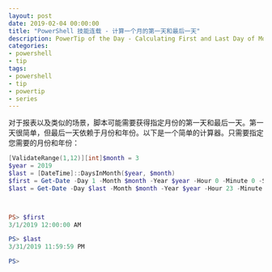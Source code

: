 ```yaml
---
layout: post
date: 2019-02-04 00:00:00
title: "PowerShell 技能连载 - 计算一个月的第一天和最后一天"
description: PowerTip of the Day - Calculating First and Last Day of Month
categories:
- powershell
- tip
tags:
- powershell
- tip
- powertip
- series
---
```

对于报表以及类似的场景，脚本可能需要获得指定月份的第一天和最后一天。第一天很简单，但最后一天依赖于月份和年份。以下是一个简单的计算器。只需要指定您需要的月份和年份：

```powershell
[ValidateRange(1,12)][int]$month = 3
$year = 2019
$last = [DateTime]::DaysInMonth($year, $month)
$first = Get-Date -Day 1 -Month $month -Year $year -Hour 0 -Minute 0 -Second 0
$last = Get-Date -Day $last -Month $month -Year $year -Hour 23 -Minute 59 -Second 59



PS> $first
3/1/2019 12:00:00 AM

PS> $last
3/31/2019 11:59:59 PM

PS>
```

<!--本文国际来源：[Calculating First and Last Day of Month](https://community.idera.com/database-tools/powershell/powertips/b/tips/posts/calculating-first-and-last-day-of-month)-->
